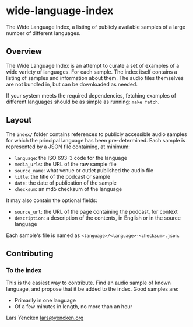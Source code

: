 # wide-language-index

The Wide Language Index, a listing of publicly available samples of a large number of different languages.

## Overview

The Wide Language Index is an attempt to curate a set of examples of a wide variety of languages. For each sample. The index itself contains a listing of samples and information about them. The audio files themselves are not bundled in, but can be downloaded as needed.

If your system meets the required dependencies, fetching examples of different languages should be as simple as running: `make fetch`.

## Layout

The `index/` folder contains references to publicly accessible audio samples for which the principal language has been pre-determined. Each sample is represented by a JSON file containing, at minimum:

- `language`: the ISO 693-3 code for the language
- `media_urls`: the URL of the raw sample file
- `source_name`: what venue or outlet published the audio file
- `title`: the title of the podcast or sample
- `date`: the date of publication of the sample
- `checksum`: an md5 checksum of the language

It may also contain the optional fields:

- `source_url`: the URL of the page containing the podcast, for context
- `description`: a description of the contents, in English or in the source language

Each sample's file is named as `<language>/<language>-<checksum>.json`.

## Contributing

### To the index

This is the easiest way to contribute. Find an audio sample of known language, and propose that it be added to the index. Good samples are:

- Primarily in one language
- Of a few minutes in length, no more than an hour


Lars Yencken <lars@yencken.org>
